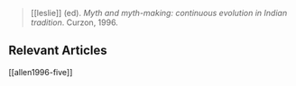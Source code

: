 > [[leslie]] (ed). *Myth and myth-making: continuous evolution in Indian tradition*. Curzon, 1996.

## Relevant Articles
[[allen1996-five]]
